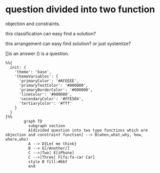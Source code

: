 
# question divided into two function

objection and constraints.

this classification can easy find a solution?

this arrangement can easy find solution? or just systemlze?

[]is an answer () is a question.

```mermaid
%%{
  init: {
    'theme': 'base',
    'themeVariables': {
      'primaryColor': '#AFEEEE',
      'primaryTextColor': '#000000',
      'primaryBorderColor': '#000000',
      'lineColor': '#000000',
      'secondaryColor': '#FFE5B4',
      'tertiaryColor': '#fff'
    }
  }
}%%
        graph TD
          subgraph section
          A[divided question into two type functions which are objection and constraint function] --> B(when,what,why, how, where,who)
          A --> D{Let me think}
          B --> G[/Another/]
          C -->|Two| E[iPhone]
          C -->|Three| F[fa:fa-car Car]
          style B fill:#bbf
          end
```

